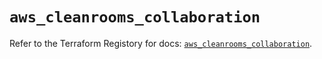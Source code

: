 # `aws_cleanrooms_collaboration`

Refer to the Terraform Registory for docs: [`aws_cleanrooms_collaboration`](https://registry.terraform.io/providers/hashicorp/aws/5.19.0/docs/resources/cleanrooms_collaboration).
